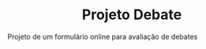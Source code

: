 <h1 align="center">
  <br>
  Projeto Debate
  <br>
</h1>

Projeto de um formulário online para avaliação de debates